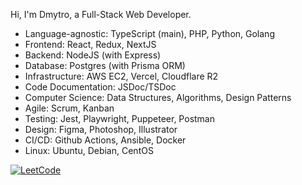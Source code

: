 Hi, I'm Dmytro, a Full-Stack Web Developer.

- Language-agnostic: TypeScript (main), PHP, Python, Golang
- Frontend: React, Redux, NextJS
- Backend: NodeJS (with Express)
- Database: Postgres (with Prisma ORM)
- Infrastructure: AWS EC2, Vercel, Cloudflare R2
- Code Documentation: JSDoc/TSDoc
- Computer Science: Data Structures, Algorithms, Design Patterns
- Agile: Scrum, Kanban
- Testing: Jest, Playwright, Puppeteer, Postman
- Design: Figma, Photoshop, Illustrator
- CI/CD: Github Actions, Ansible, Docker
- Linux: Ubuntu, Debian, CentOS

[![LeetCode](https://leetcard.jacoblin.cool/dmltdev?theme=nord&font=Fira%20Code)](https://leetcode.com/dmltdev/)
